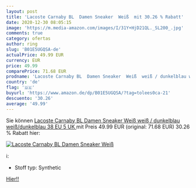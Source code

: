 ```yaml
---
layout: post
title: 'Lacoste Carnaby BL  Damen Sneaker  Weiß  mit 30.26 % Rabatt'
date: 2020-12-30 08:05:15
image: 'https://m.media-amazon.com/images/I/31Y+HjD21QL._SL200_.jpg'
comments: true
category: ofertas
author: ring
slug: 'B01E5UGQSA-de'
actualPrice: 49.99 EUR
currency: EUR
price: 49.99
comparePrice: 71.68 EUR
prodname: 'Lacoste Carnaby BL  Damen Sneaker  Weiß  weiß / dunkelblau weiß/dunkelblau   38 EU  5 UK '
country: 'de'
flag: '🇩🇪'
buyurl: 'https://www.amazon.de/dp/B01E5UGQSA/?tag=tolees0ca-21'
descuento: '30.26'
average: '49.99'
---
```


Sie können [Lacoste Carnaby BL  Damen Sneaker  Weiß  weiß / dunkelblau weiß/dunkelblau   38 EU  5 UK ](https://www.amazon.de/dp/B01E5UGQSA/?tag=tolees0ca-21) mit Preis 49.99 EUR (original: 71.68 EUR) 30.26 % Rabatt hier:

[![Lacoste Carnaby BL  Damen Sneaker  Weiß ](https://m.media-amazon.com/images/I/31Y+HjD21QL._SL200_.jpg)](https://www.amazon.de/dp/B01E5UGQSA/?tag=tolees0ca-21)

ℹ️:

- Stoff typ: Synthetic

[Hier!!](https://www.amazon.de/dp/B01E5UGQSA/?tag=tolees0ca-21)
